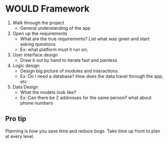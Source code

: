 # WOULD Framework

1. Walk through the project
   - General understanding of the app
2. Open up the requirements
   - What are the true requirements? List what was given and start asking questions
   - Ex: what platform must it run on;
3. User interface design
   - Draw it out by hand to iterate fast and painless
4. Logic design
   - Design big picture of modules and interactions.
   - Ex: Do I need a database? How does the data travel through the app, etc
5. Data Design
   - What the models look like?
   - Ex: Can there be 2 addresses for the same person? what about phone numbers

## Pro tip

Planning is how you save time and reduce bugs. Take time up front to plan at every level.
